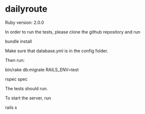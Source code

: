 dailyroute
==========
Ruby version: 2.0.0

In order to run the tests, please clone the github repository and run

bundle install

Make sure that database.yml is in the config folder.

Then run:

bin/rake db:migrate RAILS_ENV=test

rspec spec

The tests should run.

To start the server, run

rails s